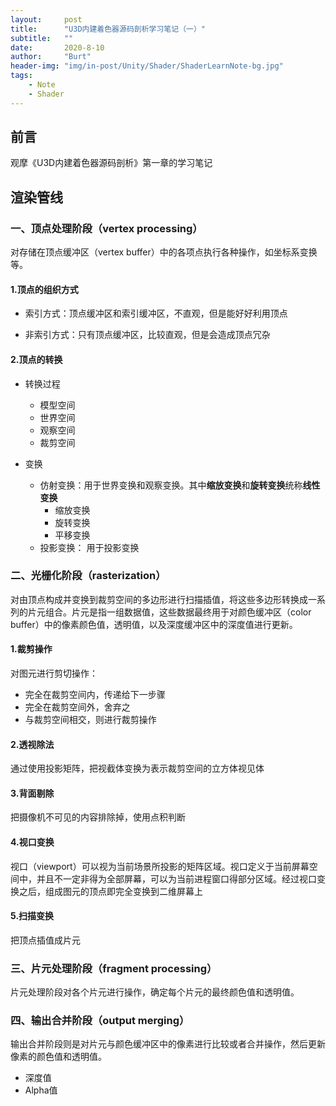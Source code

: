```yaml
---
layout:     post
title:      "U3D内建着色器源码剖析学习笔记（一）"
subtitle:   ""
date:       2020-8-10
author:     "Burt"
header-img: "img/in-post/Unity/Shader/ShaderLearnNote-bg.jpg"
tags:
    - Note
    - Shader
---
```










## 前言

观摩《U3D内建着色器源码剖析》第一章的学习笔记





## 渲染管线

### 一、顶点处理阶段（vertex processing）

对存储在顶点缓冲区（vertex buffer）中的各项点执行各种操作，如坐标系变换等。

#### 1.顶点的组织方式

- 索引方式：顶点缓冲区和索引缓冲区，不直观，但是能好好利用顶点

- 非索引方式：只有顶点缓冲区，比较直观，但是会造成顶点冗杂


#### 2.顶点的转换

  - 转换过程

       - 模型空间
       - 世界空间
       - 观察空间
       - 裁剪空间

  - 变换

       - 仿射变换：用于世界变换和观察变换。其中**缩放变换**和**旋转变换**统称**线性变换**
            - 缩放变换
            - 旋转变换
            - 平移变换
       - 投影变换： 用于投影变换

  	 

### 二、光栅化阶段（rasterization）

对由顶点构成并变换到裁剪空间的多边形进行扫描插值，将这些多边形转换成一系列的片元组合。片元是指一组数据值，这些数据最终用于对颜色缓冲区（color buffer）中的像素颜色值，透明值，以及深度缓冲区中的深度值进行更新。

#### 1.裁剪操作

对图元进行剪切操作：

- 完全在裁剪空间内，传递给下一步骤
- 完全在裁剪空间外，舍弃之
- 与裁剪空间相交，则进行裁剪操作

#### 2.透视除法

通过使用投影矩阵，把视截体变换为表示裁剪空间的立方体视见体

#### 3.背面剔除

把摄像机不可见的内容排除掉，使用点积判断

#### 4.视口变换

视口（viewport）可以视为当前场景所投影的矩阵区域。视口定义于当前屏幕空间中，并且不一定非得为全部屏幕，可以为当前进程窗口得部分区域。经过视口变换之后，组成图元的顶点即完全变换到二维屏幕上

#### 5.扫描变换

把顶点插值成片元

### 三、片元处理阶段（fragment processing）

片元处理阶段对各个片元进行操作，确定每个片元的最终颜色值和透明值。

### 四、输出合并阶段（output merging）

输出合并阶段则是对片元与颜色缓冲区中的像素进行比较或者合并操作，然后更新像素的颜色值和透明值。

- 深度值
- Alpha值